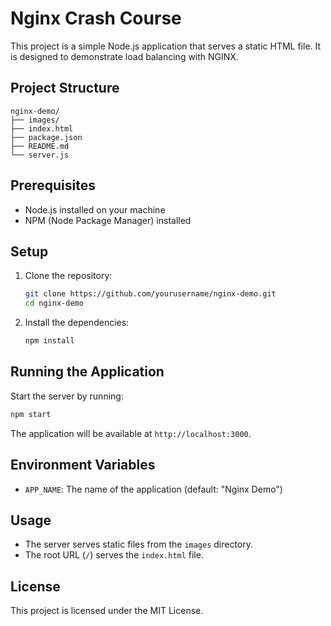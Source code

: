 # Nginx Crash Course

This project is a simple Node.js application that serves a static HTML file. It is designed to demonstrate load balancing with NGINX.

## Project Structure

```
nginx-demo/
├── images/
├── index.html
├── package.json
├── README.md
└── server.js
```

## Prerequisites

- Node.js installed on your machine
- NPM (Node Package Manager) installed

## Setup

1. Clone the repository:
    ```sh
    git clone https://github.com/yourusername/nginx-demo.git
    cd nginx-demo
    ```

2. Install the dependencies:
    ```sh
    npm install
    ```

## Running the Application

Start the server by running:
```sh
npm start
```

The application will be available at `http://localhost:3000`.

## Environment Variables

- `APP_NAME`: The name of the application (default: "Nginx Demo")

## Usage

- The server serves static files from the `images` directory.
- The root URL (`/`) serves the `index.html` file.

## License

This project is licensed under the MIT License.
